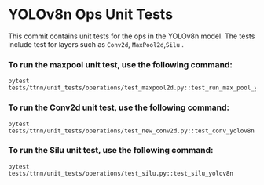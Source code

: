 # YOLOv8n Ops Unit Tests

This commit contains unit tests for the ops in the YOLOv8n model. The tests include test for layers such as `Conv2d`, `MaxPool2d`,`Silu` .

### To run the maxpool unit test, use the following command:

```
pytest tests/ttnn/unit_tests/operations/test_maxpool2d.py::test_run_max_pool_yolov8n
```
### To run the Conv2d unit test, use the following command:

```
pytest tests/ttnn/unit_tests/operations/test_new_conv2d.py::test_conv_yolov8n
```
### To run the Silu unit test, use the following command:

```
pytest tests/ttnn/unit_tests/operations/test_silu.py::test_silu_yolov8n
```

